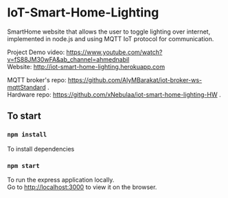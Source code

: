 # IoT-Smart-Home-Lighting

SmartHome website that allows the user to toggle lighting over internet, implemented in node.js and using MQTT IoT protocol for communication.

Project Demo video: https://www.youtube.com/watch?v=fS88JM30wFA&ab_channel=ahmednabil \
Website: http://iot-smart-home-lighting.herokuapp.com

MQTT broker's repo: https://github.com/AlyMBarakat/iot-broker-ws-mqttStandard .\
Hardware repo: https://github.com/xNebulaa/iot-smart-home-lighting-HW .


## To start

### `npm install`
To install dependencies

### `npm start`
To run the express application locally.\
Go to [http://localhost:3000](http://localhost:3000) to view it on the browser.
